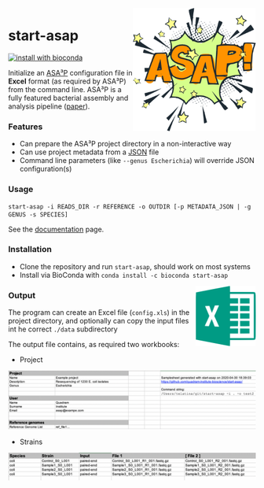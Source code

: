 <img align="right" width="250" height="250" src="docs/start-asap.png">

# start-asap

[![install with bioconda](https://img.shields.io/badge/install%20with-bioconda-brightgreen.svg?style=flat)](http://bioconda.github.io/recipes/start-asap/README.html)


Initialize an [ASA³P](https://github.com/oschwengers/asap#readme) configuration file in **Excel** format (as required by ASA³P) from the command line. ASA³P is a fully featured bacterial assembly and analysis pipeline ([paper](https://journals.plos.org/ploscompbiol/article?id=10.1371/journal.pcbi.1007134)).

### Features
 * Can prepare the ASA³P project directory in a non-interactive way
 * Can use project metadata from a [JSON](demo/info.json) file
 * Command line parameters (like `--genus Escherichia`) will override JSON configuration(s)
 
 
### Usage

```
start-asap -i READS_DIR -r REFERENCE -o OUTDIR [-p METADATA_JSON | -g GENUS -s SPECIES]
```

See the [documentation](docs/usage.md) page.

### Installation

* Clone the repository and run `start-asap`, should work on most systems
* Install via BioConda with `conda install -c bioconda start-asap`


<img align="right" width="122" height="122" src="docs/xls.png">

### Output

The program can create an Excel file (`config.xls`) in the project directory, and optionally can copy the input files int he correct `./data` subdirectory

The output file contains, as required two workbooks: 

* Project

[![Project metadata](docs/sample.png)](docs/usage.md)

* Strains

[![Strains workbook](docs/info.png)](docs/usage.md)
